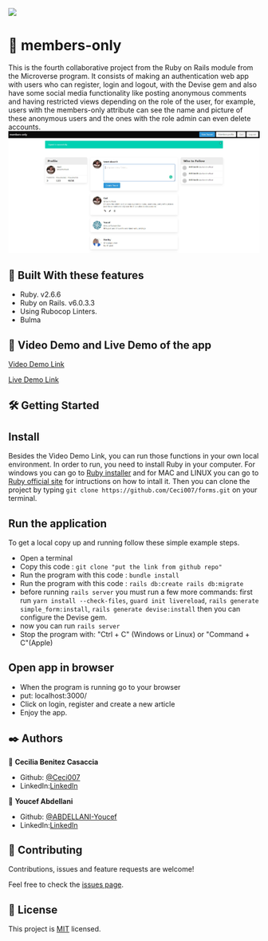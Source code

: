 ![](https://img.shields.io/badge/Microverse-blueviolet)

#  🧐 members-only

This is the fourth collaborative project from the Ruby on Rails module from the Microverse program. It consists of making an authentication web app with users who can register, login and logout, with the Devise gem and also have some social media functionality like posting anonymous comments and having restricted views depending on the role of the user, for example, users with the members-only attribute can see the name and picture of these anonymous users and the ones with the role admin can even delete accounts.
![app screenshot](./app_screenshot.png)

## 🔧 Built With these features
- Ruby. v2.6.6
- Ruby on Rails. v6.0.3.3
- Using Rubocop Linters.
- Bulma

## 🔴 Video Demo and Live Demo of the app
[Video Demo Link](https://drive.google.com/file/d/14ESKVxXOpSgsQ3LRGhYHQ-_mqk2rAG9q/view?usp=sharing)

[Live Demo Link](https://members-club.herokuapp.com)

## 🛠 Getting Started
## Install 
Besides the Video Demo Link, you can run those functions in your own local environment. In order to run, you need to install Ruby in your computer. For windows you can go to [Ruby installer](https://rubyinstaller.org/) and for MAC and LINUX you can go to [Ruby official site](https://www.ruby-lang.org/en/downloads/) for intructions on how to intall it. Then you can clone the project by typing ```git clone https://github.com/Ceci007/forms.git``` on your terminal.

## Run the application
To get a local copy up and running follow these simple example steps.

- Open a terminal
- Copy this code : ```git clone "put the link from github repo"```
- Run the program with this code : ```bundle install```
- Run the program with this code : ```rails db:create rails db:migrate```
- before running ```rails server``` you must run a few more commands: first run ```yarn install --check-files```, ```guard init livereload```, ```rails generate simple_form:install```, 
```rails generate devise:install``` then you can configure the Devise gem.
- now you can run ```rails server```
- Stop the program with: "Ctrl + C" (Windows or Linux) or "Command + C"(Apple)

## Open app in browser

- When the program is running go to your browser
- put: localhost:3000/
- Click on login, register and create a new article
- Enjoy the app.

## ✒️ Authors
👤 **Cecilia Benitez Casaccia**

- Github: [@Ceci007](https://github.com/Ceci007)
- LinkedIn:[LinkedIn](www.linkedin.com/in/cecilia-benítez)

👤 **Youcef Abdellani**

- Github: [@ABDELLANI-Youcef](https://github.com/ABDELLANI-Youcef)
- LinkedIn:[LinkedIn](linkedin.com/in/youcef-abdellani)

## 🤝 Contributing
Contributions, issues and feature requests are welcome!

Feel free to check the [issues page](https://github.com/Ceci007/members-only/issues).

## 📝 License
This project is [MIT](lic.url) licensed.
